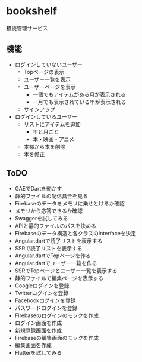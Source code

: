 # bookshelf
積読管理サービス

## 機能

 - ログインしていないユーザー
   - Topページの表示
   - ユーザー一覧を表示
   - ユーザーページを表示
     - 一個でもアイテムがある月が表示される
     - 一月でも表示されている年が表示される
   - サインアップ
 - ログインしているユーザー
   - リストにアイテムを追加
     - 年と月ごと
     - 本・映画・アニメ
   - 本棚から本を削除
   - 本を修正

## ToDO

 - GAEでDartを動かす
 - 静的ファイルの配信具合を見る
 - Firebaseのデータをメモリに乗せとけるか確認
 - メモリから応答できるか確認
 - Swaggerを試してみる
 - APIと静的ファイルのパスを決める
 - Firebaseのデータ構造と各クラスのInterfaceを決定
 - Angular.dartで読了リストを表示する
 - SSRで読了リストを表示する
 - Angular.dartでTopページを作る
 - Angular.dartでユーザー一覧を作る
 - SSRでTopページとユーザー一覧を表示する
 - 静的ファイルで編集ページを表示する
 - Googleログインを登録
 - Twitterログインを登録
 - Facebookログインを登録
 - パスワードログインを登録
 - Firebaseのログインのモックを作成
 - ログイン画面を作成
 - 新規登録画面を作成
 - Firebaseの編集画面のモックを作成
 - 編集画面を作成
 - Flutterを試してみる
